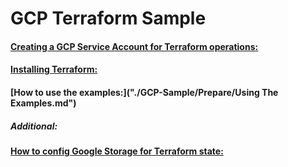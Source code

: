 # GCP Terraform Sample

#### [Creating a GCP Service Account for Terraform operations:](./GCP-Sample/Prepare/CreateServiceAccount.md) 



#### [Installing Terraform:](./GCP-Sample/Prepare/InstallTerraformCli.md) 



#### [How to use the examples:]("./GCP-Sample/Prepare/Using The Examples.md") 



##### Additional:

#### [How to config Google Storage for Terraform state:](./GCP-Sample/Prepare/StateBucket.md) 


